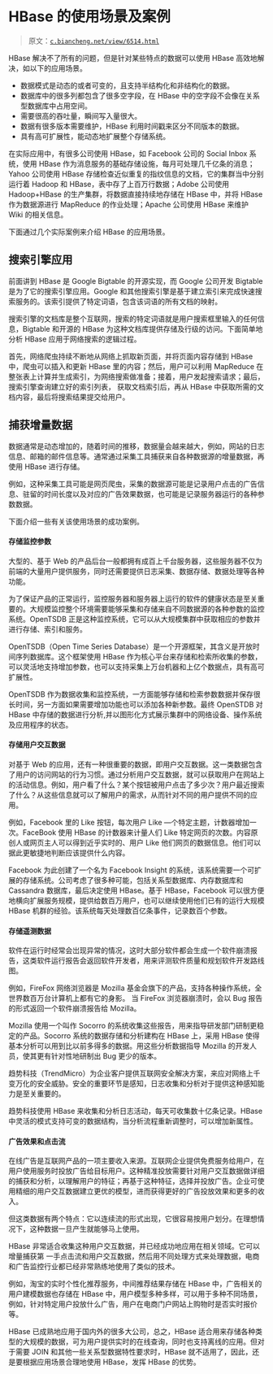 # HBase 的使用场景及案例

> 原文：[`c.biancheng.net/view/6514.html`](http://c.biancheng.net/view/6514.html)

HBase 解决不了所有的问题，但是针对某些特点的数据可以使用 HBase 高效地解决，如以下的应用场景。

*   数据模式是动态的或者可变的，且支持半结构化和非结构化的数据。
*   数据库中的很多列都包含了很多空字段，在 HBase 中的空字段不会像在关系型数据库中占用空间。
*   需要很高的吞吐量，瞬间写入量很大。
*   数据有很多版本需要维护，HBase 利用时间戳来区分不同版本的数据。
*   具有高可扩展性，能动态地扩展整个存储系统。

在实际应用中，有很多公司使用 HBase，如 Facebook 公司的 Social Inbox 系统，使用 HBase 作为消息服务的基础存储设施，每月可处理几千亿条的消息；Yahoo 公司使用 HBase 存储检查近似重复的指纹信息的文档，它的集群当中分别运行着 Hadoop 和 HBase，表中存了上百万行数据；Adobe 公司使用 Hadoop+HBase 的生产集群，将数据直接持续地存储在 HBase 中，并将 HBase 作为数据源进行 MapReduce 的作业处理；Apache 公司使用 HBase 来维护 Wiki 的相关信息。

下面通过几个实际案例来介绍 HBase 的应用场景。

## 搜索引擎应用

前面讲到 HBase 是 Google Bigtable 的开源实现，而 Google 公司开发 Bigtable 是为了它的搜索引擎应用。Google 和其他搜索引擎是基于建立索引来完成快速搜索服务的。该索引提供了特定词语，包含该词语的所有文档的映射。

搜索引擎的文档库是整个互联网，搜索的特定词语就是用户搜索框里输入的任何信息，Bigtable 和开源的 HBase 为这种文档库提供存储及行级的访问。下面简单地分析 HBase 应用于网络搜索的逻辑过程。

首先，网络爬虫持续不断地从网络上抓取新页面，并将页面内容存储到 HBase 中，爬虫可以插入和更新 HBase 里的内容；然后，用户可以利用 MapReduce 在整张表上计算并生成索引，为网络搜索做准备；接着，用户发起搜索请求；最后，搜索引擎查询建立好的索引列表， 获取文档索引后，再从 HBase 中获取所需的文档内容，最后将搜索结果提交给用户。

## 捕获增量数据

数据通常是动态增加的，随着时间的推移，数据量会越来越大，例如，网站的日志信息、邮箱的邮件信息等。通常通过采集工具捕获来自各种数据源的增量数据，再使用 HBase 进行存储。

例如，这种采集工具可能是网页爬虫，采集的数据源可能是记录用户点击的广告信息、驻留的时间长度以及对应的广告效果数据，也可能是记录服务器运行的各种参数数据。

下面介绍一些有关该使用场景的成功案例。

#### 存储监控参数

大型的、基于 Web 的产品后台一般都拥有成百上千台服务器，这些服务器不仅为前端的大量用户提供服务，同时还需要提供日志采集、数据存储、数据处理等各种功能。

为了保证产品的正常运行，监控服务器和服务器上运行的软件的健康状态是至关重要的。大规模监控整个环境需要能够采集和存储来自不同数据源的各种参数的监控系统。OpenTSDB 正是这种监控系统，它可以从大规模集群中获取相应的参数并进行存储、索引和服务。

OpenTSDB（Open Time Series Database）是一个开源框架，其含义是开放时间序列数据库。这个框架使用 HBase 作为核心平台来存储和检索所收集的参数，可以灵活地支持增加参数，也可以支持采集上万台机器和上亿个数据点，具有高可扩展性。

OpenTSDB 作为数据收集和监控系统，一方面能够存储和检索参数数据并保存很长时间，另一方面如果需要增加功能也可以添加各种新参数。最终 OpenSTDB 对 HBase 中存储的数据进行分析,并以图形化方式展示集群中的网络设备、操作系统及应用程序的状态。

#### 存储用户交互数据

对基于 Web 的应用，还有一种很重要的数据，即用户交互数据。这一类数据包含了用户的访问网站的行为习惯。通过分析用户交互数据，就可以获取用户在网站上的活动信息。例如，用户看了什么？某个按钮被用户点击了多少次？用户最近搜索了什么？从这些信息就可以了解用户的需求，从而针对不同的用户提供不同的应用。

例如，Facebook 里的 Like 按钮，每次用户 Like —个特定主题，计数器增加一次。FaceBook 使用 HBase 的计数器来计量人们 Like 特定网页的次数。内容原创人或网页主人可以得到近乎实时的、用户 Like 他们网页的数据信息。他们可以据此更敏捷地判断应该提供什么内容。

Facebook 为此创建了一个名为 Facebook Insight 的系统，该系统需要一个可扩展的存储系统。公司考虑了很多种可能，包括关系型数据库、内存数据库和 Cassandra 数据库，最后决定使用 HBase。基于 HBase，Facebook 可以很方便地横向扩展服务规模，提供给数百万用户，也可以继续使用他们已有的运行大规模 HBase 机群的经验。该系统每天处理数百亿条事件，记录数百个参数。

#### 存储遥测数据

软件在运行时经常会岀现异常的情况，这时大部分软件都会生成一个软件崩溃报告，这类软件运行报告会返回软件开发者，用来评测软件质量和规划软件开发路线图。

例如，FireFox 网络浏览器是 Mozilla 基金会旗下的产品，支持各种操作系统，全世界数百万台计算机上都有它的身影。 当 FireFox 浏览器崩溃时，会以 Bug 报告的形式返回一个软件崩溃报告给 Mozilla。

Mozilla 使用一个叫作 Socorro 的系统收集这些报告，用来指导研发部门研制更稳定的产品。Socorro 系统的数据存储和分析建构在 HBase 上，采用 HBase 使得基本分析可以用到比以前多得多的数据。用这些分析数据指导 Mozilla 的开发人员，使其更有针对性地研制出 Bug 更少的版本。

趋势科技（TrendMicro）为企业客户提供互联网安全解决方案，来应对网络上千变万化的安全威胁。安全的重要环节是感知，日志收集和分析对于提供这种感知能力是至关重要的。

趋势科技使用 HBase 来收集和分析日志活动，每天可收集数十亿条记录。HBase 中灵活的模式支持可变的数据结构，当分析流程重新调整时，可以增加新属性。

#### 广告效果和点击流

在线广告是互联网产品的一项主要收入来源。互联网企业提供免费服务给用户，在用户使用服务时投放广告给目标用户。这种精准投放需要针对用户交互数据做详细的捕获和分析，以理解用户的特征；再基于这种特征，选择并投放广告。企业可使用精细的用户交互数据建立更优的模型，进而获得更好的广告投放效果和更多的收入。

但这类数据有两个特点：它以连续流的形式出现，它很容易按用户划分。在理想情况下，这种数据一旦产生就能够马上使用。

HBase 非常适合收集这种用户交互数据，并已经成功地应用在相关领域。它可以增量捕获第 一手点击流和用户交互数据，然后用不同处理方式来处理数据，电商和广告监控行业都已经非常熟练地使用了类似的技术。

例如，淘宝的实时个性化推荐服务，中间推荐结果存储在 HBase 中，广告相关的用户建模数据也存储在 HBase 中，用户模型多种多样，可以用于多种不同场景，例如，针对特定用户投放什么广告，用户在电商门户网站上购物时是否实时报价等。

HBase 已成熟地应用于国内外的很多大公司，总之，HBase 适合用来存储各种类型的大规模的数据，可为用户提供实时的在线查询，同时也支持离线的应用。但对于需要 JOIN 和其他一些关系型数据特性要求时，HBase 就不适用了，因此，还是要根据应用场景合理地使用 HBase，发挥 HBase 的优势。